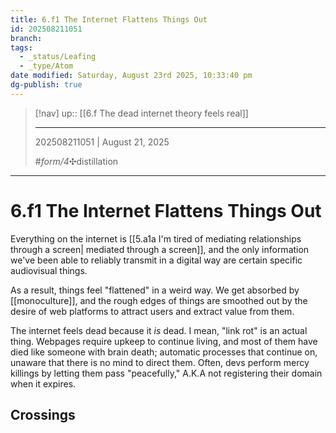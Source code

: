 ```yaml
---
title: 6.f1 The Internet Flattens Things Out
id: 202508211051
branch:
tags:
  - _status/Leafing
  - _type/Atom
date modified: Saturday, August 23rd 2025, 10:33:40 pm
dg-publish: true
---
```


> [!nav]
> up:: [[6.f The dead internet theory feels real]]
>
> ---
> 202508211051 | August 21, 2025
>
> #_form/4_✣distillation

---

# 6.f1 The Internet Flattens Things Out

Everything on the internet is [[5.a1a I'm tired of mediating relationships through a screen| mediated through a screen]], and the only information we've been able to reliably transmit in a digital way are certain specific audiovisual things.

As a result, things feel "flattened" in a weird way. We get absorbed by [[monoculture]], and the rough edges of things are smoothed out by the desire of web platforms to attract users and extract value from them.

The internet feels dead because it *is* dead. I mean, "link rot" is an actual thing. Webpages require upkeep to continue living, and most of them have died like someone with brain death; automatic processes that continue on, unaware that there is no mind to direct them. Often, devs perform mercy killings by letting them pass "peacefully," A.K.A not registering their domain when it expires.

## Crossings
